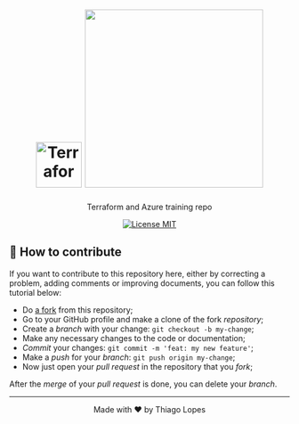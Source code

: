 <h1 align="center">
  <img src="https://swimburger.net/media/fbqnp2ie/azure.svg" alt="Terraform + Azure" width="82">
  <img src="https://www.terraform.io/assets/images/logo-text-8c3ba8a6.svg" width="320">
</h1>
<p align="center">Terraform and Azure training repo</p>
<p align="center">
  <a href="https://opensource.org/licenses/MIT">
    <img src="https://img.shields.io/badge/License-MIT-blue.svg" alt="License MIT">
  </a>
</p>



## 🤔 How to contribute

If you want to contribute to this repository here, either by correcting a problem, adding comments or improving documents, you can follow this tutorial below:

- Do [a fork](https://help.github.com/pt/github/getting-started-with-github/fork-a-repo) from this repository;
- Go to your GitHub profile and make a clone of the fork *repository*;
- Create a *branch* with your change: `git checkout -b my-change`;
- Make any necessary changes to the code or documentation;
- *Commit* your changes: `git commit -m 'feat: my new feature'`;
- Make a *push* for your *branch*: `git push origin my-change`;
- Now just open your *pull request* in the repository that you *fork*;

After the *merge* of your *pull request* is done, you can delete your *branch*.
<hr>



<p align="center">Made with ♥ by Thiago Lopes
